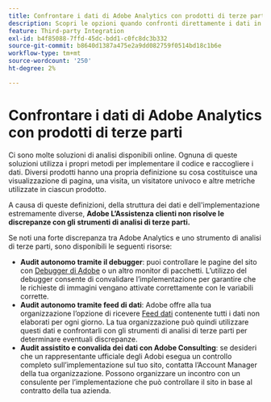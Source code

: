 ```yaml
---
title: Confrontare i dati di Adobe Analytics con prodotti di terze parti
description: Scopri le opzioni quando confronti direttamente i dati in Adobe Analytics con quelli raccolti da altre soluzioni Analytics.
feature: Third-party Integration
exl-id: b4f85088-7ffd-45dc-bdd1-c0fc8dc3b332
source-git-commit: b8640d1387a475e2a9dd082759f0514bd18c1b6e
workflow-type: tm+mt
source-wordcount: '250'
ht-degree: 2%

---
```


# Confrontare i dati di Adobe Analytics con prodotti di terze parti

Ci sono molte soluzioni di analisi disponibili online. Ognuna di queste soluzioni utilizza i propri metodi per implementare il codice e raccogliere i dati. Diversi prodotti hanno una propria definizione su cosa costituisce una visualizzazione di pagina, una visita, un visitatore univoco e altre metriche utilizzate in ciascun prodotto.

A causa di queste definizioni, della struttura dei dati e dell&#39;implementazione estremamente diverse, **Adobe L’Assistenza clienti non risolve le discrepanze con gli strumenti di analisi di terze parti.**

Se noti una forte discrepanza tra Adobe Analytics e uno strumento di analisi di terze parti, sono disponibili le seguenti risorse:

* **Audit autonomo tramite il debugger**: puoi controllare le pagine del sito con [Debugger di Adobe](https://experienceleague.adobe.com/docs/debugger/using/experience-cloud-debugger.html?lang=it) o un altro monitor di pacchetti. L’utilizzo del debugger consente di convalidare l’implementazione per garantire che le richieste di immagini vengano attivate correttamente con le variabili corrette.
* **Audit autonomo tramite feed di dati**: Adobe offre alla tua organizzazione l’opzione di ricevere [Feed dati](/help/export/analytics-data-feed/data-feed-overview.md) contenente tutti i dati non elaborati per ogni giorno. La tua organizzazione può quindi utilizzare questi dati e confrontarli con gli strumenti di analisi di terze parti per determinare eventuali discrepanze.
* **Audit assistito e convalida dei dati con Adobe Consulting**: se desideri che un rappresentante ufficiale degli Adobi esegua un controllo completo sull’implementazione sul tuo sito, contatta l’Account Manager della tua organizzazione. Possono organizzare un incontro con un consulente per l’implementazione che può controllare il sito in base al contratto della tua azienda.
